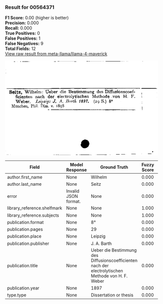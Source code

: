 ### Result for 00564371
**F1 Score:** 0.00 (higher is better)<br>**Precision:** 0.000<br>**Recall:** 0.000<br>**True Positives:** 0<br>**False Positives:** 1<br>**False Negatives:** 9<br>**Total Fields:** 12<br>[View raw result from meta-llama/llama-4-maverick](https://github.com/RISE-UNIBAS/humanities_data_benchmark/blob/main/results/2025-10-17/T0252/request_T0252_00564371.json)

<img src="https://github.com/RISE-UNIBAS/humanities_data_benchmark/blob/main/benchmarks/zettelkatalog/images/00564371.jpg?raw=true" alt="00564371" width="600px">

| Field | Model Response | Ground Truth | Fuzzy Score | Match |
|-------|----------------|--------------|-------------|-------|
| author.first_name | None | Wilhelm | 0.000 | ❌ |
| author.last_name | None | Seitz | 0.000 | ❌ |
| error | Invalid JSON format. | None | 0.000 | ❌ |
| library_reference.shelfmark | None | None | 1.000 | ✅ |
| library_reference.subjects | None | None | 1.000 | ✅ |
| publication.format | None | 8° | 0.000 | ❌ |
| publication.pages | None | 29 | 0.000 | ❌ |
| publication.place | None | Leipzig | 0.000 | ❌ |
| publication.publisher | None | J. A. Barth | 0.000 | ❌ |
| publication.title | None | Ueber die Bestimmung des Diffusionscoefficienten nach der electrolytischen Methode von H. F. Weber | 0.000 | ❌ |
| publication.year | None | 1897 | 0.000 | ❌ |
| type.type | None | Dissertation or thesis | 0.000 | ❌ |
